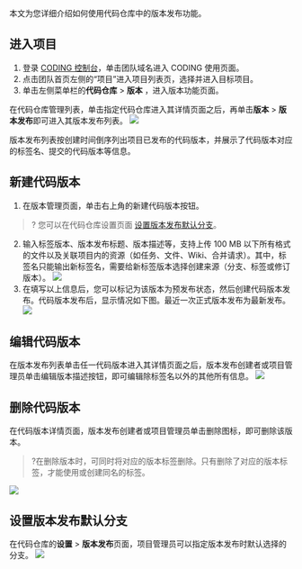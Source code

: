 本文为您详细介绍如何使用代码仓库中的版本发布功能。

 

## 进入项目

1. 登录 [CODING 控制台](https://console.cloud.tencent.com/coding)，单击团队域名进入 CODING 使用页面。
2. 点击团队首页左侧的“项目”进入项目列表页，选择并进入目标项目。
3. 单击左侧菜单栏的**代码仓库** > **版本** ，进入版本功能页面。

在代码仓库管理列表，单击指定代码仓库进入其详情页面之后，再单击**版本** > **版本发布**即可进入其版本发布列表。
![](https://qcloudimg.tencent-cloud.cn/raw/0887bd3bd045d99675a8b0987585130e.png)

版本发布列表按创建时间倒序列出项目已发布的代码版本，并展示了代码版本对应的标签名、提交的代码版本等信息。


## 新建代码版本[](id:create-version)

1.  在版本管理页面，单击右上角的新建代码版本按钮。
>? 您可以在代码仓库设置页面 [设置版本发布默认分支](#delete-tag)。
2.  输入标签版本、版本发布标题、版本描述等，支持上传 100 MB 以下所有格式的文件以及关联项目内的资源（如任务、文件、Wiki、合并请求）。其中，标签名只能输出新标签名，需要给新标签版本选择创建来源（分支、标签或修订版本）。
![](https://qcloudimg.tencent-cloud.cn/raw/d3658de842a99893c15262f34a538246.png)
3.  在填写以上信息后，您可以标记为该版本为预发布状态，然后创建代码版本发布。代码版本发布后，显示情况如下图。最近一次正式版本发布为最新发布。
![](https://qcloudimg.tencent-cloud.cn/raw/2043c5e138fa167c5aae22e391b8a5a4.png)

## 编辑代码版本[](id:edit-version)

在版本发布列表单击任一代码版本进入其详情页面之后，版本发布创建者或项目管理员单击编辑版本描述按钮，即可编辑除标签名以外的其他所有信息。
![](https://qcloudimg.tencent-cloud.cn/raw/2ddcc32f2ddd939e37561c33285387bc.png)

## 删除代码版本[](id:delete-version)

在代码版本详情页面，版本发布创建者或项目管理员单击删除图标，即可删除该版本。

>?在删除版本时，可同时将对应的版本标签删除。只有删除了对应的版本标签，才能使用或创建同名的标签。
>
![](https://qcloudimg.tencent-cloud.cn/raw/9e10353e1a8ce0b322d47c1906c7a9a6.png)

## 设置版本发布默认分支[](id:delete-tag)

在代码仓库的**设置** > **版本发布**页面，项目管理员可以指定版本发布时默认选择的分支。
![](https://qcloudimg.tencent-cloud.cn/raw/54fc91c1e469d5c92f47f3a5d80f4ac3.png)
